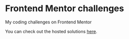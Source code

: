 # Frontend Mentor challenges

My coding challenges on Frontend Mentor

You can check out the hosted solutions [here](https://fervent-mayer-36e64f.netlify.com/).